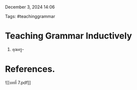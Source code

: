December 3, 2024 14:06

Tags: #teachinggrammar 

# Teaching Grammar Inductively

1. คุณครู-

# References.
![[บทที่ 7.pdf]]
